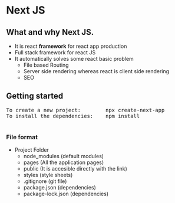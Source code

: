 # Next JS

## What and why Next JS.
- It is react **framework** for react app production
- Full stack framework for react JS
- It automatically solves some react basic problem
  - File based Routing
  - Server side rendering whereas react is client side rendering
  - SEO


## Getting started
<pre>
To create a new project:        npx create-next-app
To install the dependencies:    npm install

</pre>

### File format
- Project Folder
  - node_modules                        (default modules)
  - pages                               (All the application pages)
  - public                              (It is accesible directly with the link)
  - styles                              (style sheets)
  - .gitignore                          (git file)
  - package.json                        (dependencies)
  - package-lock.json                   (dependencies)